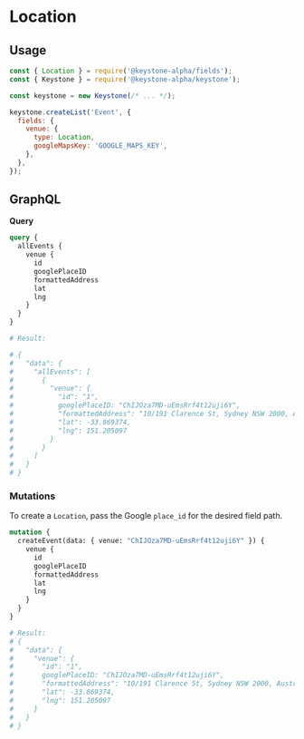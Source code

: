 <!--[meta]
section: api
subSection: field-types
title: Location
[meta]-->

# Location

## Usage

```javascript
const { Location } = require('@keystone-alpha/fields');
const { Keystone } = require('@keystone-alpha/keystone');

const keystone = new Keystone(/* ... */);

keystone.createList('Event', {
  fields: {
    venue: {
      type: Location,
      googleMapsKey: 'GOOGLE_MAPS_KEY',
    },
  },
});
```

## GraphQL

**Query**

```graphql
query {
  allEvents {
    venue {
      id
      googlePlaceID
      formattedAddress
      lat
      lng
    }
  }
}

# Result:

# {
#   "data": {
#     "allEvents": [
#       {
#         "venue": {
#           "id": "1",
#           googlePlaceID: "ChIJOza7MD-uEmsRrf4t12uji6Y",
#           "formattedAddress": "10/191 Clarence St, Sydney NSW 2000, Australia",
#           "lat": -33.869374,
#           "lng": 151.205097
#         }
#       }
#     ]
#   }
# }
```

### Mutations

To create a `Location`, pass the Google `place_id` for the desired field path.

```graphql
mutation {
  createEvent(data: { venue: "ChIJOza7MD-uEmsRrf4t12uji6Y" }) {
    venue {
      id
      googlePlaceID
      formattedAddress
      lat
      lng
    }
  }
}

# Result:
# {
#   "data": {
#     "venue": {
#       "id": "1",
#       googlePlaceID: "ChIJOza7MD-uEmsRrf4t12uji6Y",
#       "formattedAddress": "10/191 Clarence St, Sydney NSW 2000, Australia",
#       "lat": -33.869374,
#       "lng": 151.205097
#     }
#   }
# }
```
